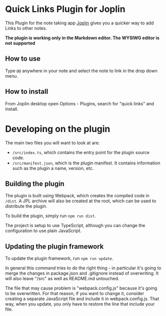 # Quick Links Plugin for Joplin 

This Plugin for the note taking app [Joplin](https://joplinapp.org/) gives you a quicker way to add Links to other notes.

**The plugin is working only in the Markdown editor. The WYSIWG editor is not supported**

## How to use

Type `@@` anywhere in your note and select the note to link in the drop down menu.

## How to install

From Joplin desktop open Options - Plugins, search for "quick links" and install.


# Developing on the plugin

The main two files you will want to look at are:

- `/src/index.ts`, which contains the entry point for the plugin source code.
- `/src/manifest.json`, which is the plugin manifest. It contains information such as the plugin a name, version, etc.

## Building the plugin

The plugin is built using Webpack, which creates the compiled code in `/dist`. A JPL archive will also be created at the root, which can be used to distribute the plugin.

To build the plugin, simply run `npm run dist`.

The project is setup to use TypeScript, although you can change the configuration to use plain JavaScript.

## Updating the plugin framework

To update the plugin framework, run `npm run update`.

In general this command tries to do the right thing - in particular it's going to merge the changes in package.json and .gitignore instead of overwriting. It will also leave "/src" as well as README.md untouched.

The file that may cause problem is "webpack.config.js" because it's going to be overwritten. For that reason, if you want to change it, consider creating a separate JavaScript file and include it in webpack.config.js. That way, when you update, you only have to restore the line that include your file.
